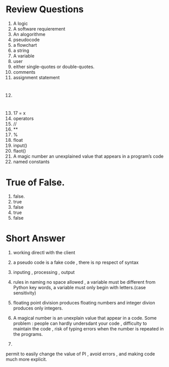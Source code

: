 # Review Questions
1. A logic
2. A software requierement
3. An alogorithme
4. pseudocode
5. a flowchart
6. a string
7. A variable
8. user
9. either single-quotes or double-quotes.
10. comments
11.  assignment statement
12. #
13. 17 = x
14.  operators
15. //
16. **
17. %
18. float
19. input()
20. flaot()
21. A magic number an unexplained value that appears in a program’s code
22. named constants

# True of False.
1. false.
2. true
3. false
4. true
5. false

# Short Answer
1. working directl with the client
2. a pseudo code is a fake code , there is np respect of syntax 
3. inputing  , processing , output
4. rules in naming
no space allowed , a variable must be different from Python key words,
a variable must only begin with letters.(case sensitivity)
5. floating point division produces floating numbers and integer divion 
produces only integers.
6. A magical number is an unexplain value that appear in a code.
    Some problem : people can hardly undersdant your code ,
    difficulty to maintain the code ,
    risk of typing errors when the number is repeated in the programs.

7. 
permit to easily change the value of PI , avoid errors , and making code much 
more explicit.


